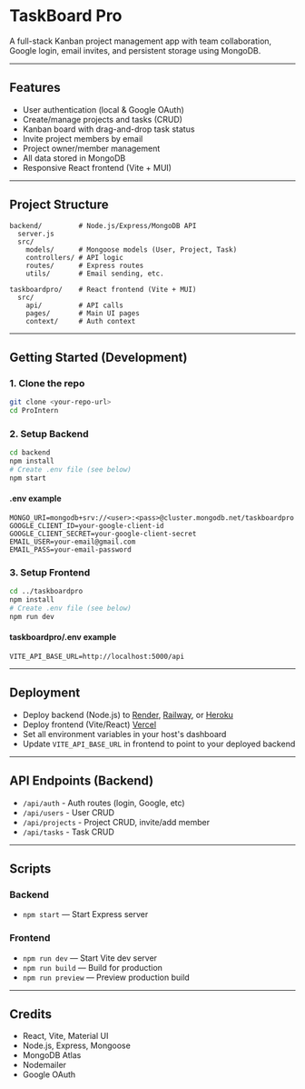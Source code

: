 # TaskBoard Pro

A full-stack Kanban project management app with team collaboration, Google login, email invites, and persistent storage using MongoDB.

---

## Features
- User authentication (local & Google OAuth)
- Create/manage projects and tasks (CRUD)
- Kanban board with drag-and-drop task status
- Invite project members by email
- Project owner/member management
- All data stored in MongoDB
- Responsive React frontend (Vite + MUI)

---

## Project Structure

```
backend/         # Node.js/Express/MongoDB API
  server.js
  src/
    models/      # Mongoose models (User, Project, Task)
    controllers/ # API logic
    routes/      # Express routes
    utils/       # Email sending, etc.

taskboardpro/    # React frontend (Vite + MUI)
  src/
    api/         # API calls
    pages/       # Main UI pages
    context/     # Auth context
```

---

## Getting Started (Development)

### 1. Clone the repo
```sh
git clone <your-repo-url>
cd ProIntern
```

### 2. Setup Backend
```sh
cd backend
npm install
# Create .env file (see below)
npm start
```

#### .env example
```
MONGO_URI=mongodb+srv://<user>:<pass>@cluster.mongodb.net/taskboardpro
GOOGLE_CLIENT_ID=your-google-client-id
GOOGLE_CLIENT_SECRET=your-google-client-secret
EMAIL_USER=your-email@gmail.com
EMAIL_PASS=your-email-password
```

### 3. Setup Frontend
```sh
cd ../taskboardpro
npm install
# Create .env file (see below)
npm run dev
```

#### taskboardpro/.env example
```
VITE_API_BASE_URL=http://localhost:5000/api
```

---

## Deployment

- Deploy backend (Node.js) to [Render](https://render.com), [Railway](https://railway.app), or [Heroku](https://heroku.com)
- Deploy frontend (Vite/React) [Vercel](https://vercel.com)
- Set all environment variables in your host's dashboard
- Update `VITE_API_BASE_URL` in frontend to point to your deployed backend

---

## API Endpoints (Backend)
- `/api/auth` - Auth routes (login, Google, etc)
- `/api/users` - User CRUD
- `/api/projects` - Project CRUD, invite/add member
- `/api/tasks` - Task CRUD

---

## Scripts

### Backend
- `npm start` — Start Express server

### Frontend
- `npm run dev` — Start Vite dev server
- `npm run build` — Build for production
- `npm run preview` — Preview production build

---

## Credits
- React, Vite, Material UI
- Node.js, Express, Mongoose
- MongoDB Atlas
- Nodemailer
- Google OAuth
